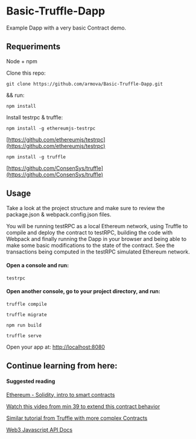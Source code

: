 # Basic-Truffle-Dapp
Example Dapp with a very basic Contract demo. 

## Requeriments

Node + npm

Clone this repo:

`git clone https://github.com/armova/Basic-Truffle-Dapp.git`

&& run:

`npm install`

Install testrpc & truffle:

`npm install -g ethereumjs-testrpc`

[https://github.com/ethereumjs/testrpc](https://github.com/ethereumjs/testrpc)

`npm install -g truffle`

[https://github.com/ConsenSys/truffle](https://github.com/ConsenSys/truffle)

## Usage
Take a look at the project structure and make sure to review the package.json & webpack.config.json files.

You will be running testRPC as a local Ethereum network, using Truffle to compile and deploy the contract to testRPC, building the code with Webpack and finally running the Dapp in your browser and being able to make some basic modifications to the state of the contract. See the transactions being computed in the testRPC simulated Ethereum network.

#### Open a console and run:

`testrpc`

#### Open another console, go to your project directory, and run:

`truffle compile`

`truffle migrate`

`npm run build`

`truffle serve`

Open your app at:
[http://localhost:8080](http://localhost:8080)

## Continue learning from here:

#### Suggested reading
[Ethereum - Solidity, intro to smart contracts](https://solidity.readthedocs.io/en/develop/introduction-to-smart-contracts.html)

[Watch this video from min 39 to extend this contract behavior](https://youtu.be/8jI1TuEaTro?t=39m15s)

[Similar tutorial from Truffle with more complex Contracts](http://truffleframework.com/tutorials/building-testing-frontend-app-truffle-3)

[Web3 Javascript API Docs](https://github.com/ethereum/wiki/wiki/JavaScript-API)











